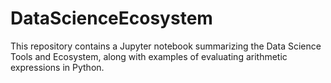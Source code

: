 # DataScienceEcosystem
This repository contains a Jupyter notebook summarizing the Data Science Tools and Ecosystem, along with examples of evaluating arithmetic expressions in Python.
